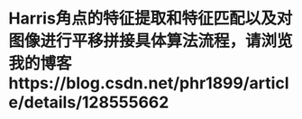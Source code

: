 # Harris角点的特征提取和特征匹配以及对图像进行平移拼接具体算法流程，请浏览我的博客https://blog.csdn.net/phr1899/article/details/128555662
